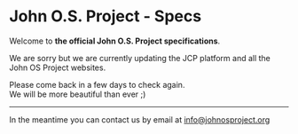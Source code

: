# John O.S. Project - Specs

Welcome to **the official John O.S. Project specifications**.

We are sorry but we are currently updating the JCP platform and all the John OS Project websites.

Please come back in a few days to check again.<br/>
We will be more beautiful than ever ;)

----

In the meantime you can contact us by email at [info@johnosproject.org](mailto:info@johnosproject.org)

